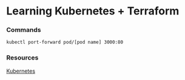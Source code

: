 # Learning Kubernetes + Terraform

### Commands

```bash
kubectl port-forward pod/[pod name] 3000:80
```


### Resources

[Kubernetes](https://kubernetes.io)
